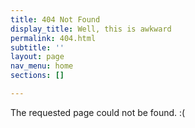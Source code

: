 ```yaml
---
title: 404 Not Found
display_title: Well, this is awkward
permalink: 404.html
subtitle: ''
layout: page
nav_menu: home
sections: []

---
```

The requested page could not be found. :(